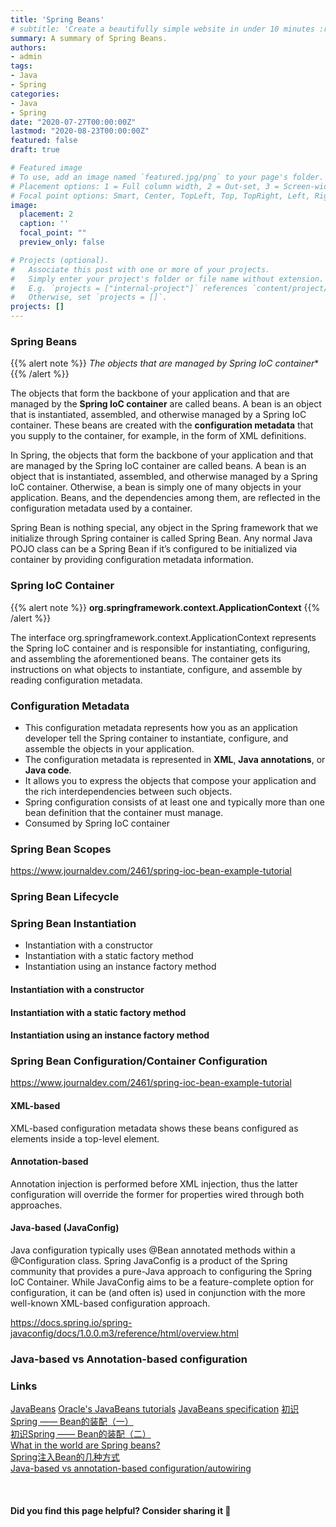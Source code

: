 ```yaml
---
title: 'Spring Beans'
# subtitle: 'Create a beautifully simple website in under 10 minutes :rocket:'
summary: A summary of Spring Beans.
authors:
- admin
tags:
- Java
- Spring
categories:
- Java
- Spring
date: "2020-07-27T00:00:00Z"
lastmod: "2020-08-23T00:00:00Z"
featured: false
draft: true

# Featured image
# To use, add an image named `featured.jpg/png` to your page's folder.
# Placement options: 1 = Full column width, 2 = Out-set, 3 = Screen-width
# Focal point options: Smart, Center, TopLeft, Top, TopRight, Left, Right, BottomLeft, Bottom, BottomRight
image:
  placement: 2
  caption: ''
  focal_point: ""
  preview_only: false

# Projects (optional).
#   Associate this post with one or more of your projects.
#   Simply enter your project's folder or file name without extension.
#   E.g. `projects = ["internal-project"]` references `content/project/deep-learning/index.md`.
#   Otherwise, set `projects = []`.
projects: []
---
```


### Spring Beans

{{% alert note %}}
**The objects that are managed by Spring IoC* container**
{{% /alert %}}

The objects that form the backbone of your application and that are managed by the **Spring IoC container** are called beans. A bean is an object that is instantiated, assembled, and otherwise managed by a Spring IoC container. These beans are created with the **configuration metadata** that you supply to the container, for example, in the form of XML <bean/> definitions.

In Spring, the objects that form the backbone of your application and that are managed by the Spring IoC container are called beans. A bean is an object that is instantiated, assembled, and otherwise managed by a Spring IoC container. Otherwise, a bean is simply one of many objects in your application. Beans, and the dependencies among them, are reflected in the configuration metadata used by a container.

Spring Bean is nothing special, any object in the Spring framework that we initialize through Spring container is called Spring Bean. Any normal Java POJO class can be a Spring Bean if it’s configured to be initialized via container by providing configuration metadata information.


### Spring IoC Container

{{% alert note %}}
**org.springframework.context.ApplicationContext**
{{% /alert %}}

The interface org.springframework.context.ApplicationContext represents the Spring IoC container and is responsible for instantiating, configuring, and assembling the aforementioned beans. The container gets its instructions on what objects to instantiate, configure, and assemble by reading configuration metadata. 


### Configuration Metadata

- This configuration metadata represents how you as an application developer tell the Spring container to instantiate, configure, and assemble the objects in your application.
- The configuration metadata is represented in **XML**, **Java annotations**, or **Java code**. 
- It allows you to express the objects that compose your application and the rich interdependencies between such objects.
- Spring configuration consists of at least one and typically more than one bean definition that the container must manage. 
- Consumed by Spring IoC container


### Spring Bean Scopes
https://www.journaldev.com/2461/spring-ioc-bean-example-tutorial

### Spring Bean Lifecycle

### Spring Bean Instantiation

- Instantiation with a constructor
- Instantiation with a static factory method
- Instantiation using an instance factory method


#### Instantiation with a constructor

#### Instantiation with a static factory method

#### Instantiation using an instance factory method

### Spring Bean Configuration/Container Configuration
https://www.journaldev.com/2461/spring-ioc-bean-example-tutorial

#### XML-based

XML-based configuration metadata shows these beans configured as <bean/> elements inside a top-level <beans/> element.

#### Annotation-based

Annotation injection is performed before XML injection, thus the latter configuration will override the former for properties wired through both approaches.



#### Java-based (JavaConfig)

Java configuration typically uses @Bean annotated methods within a @Configuration class.
Spring JavaConfig is a product of the Spring community that provides a pure-Java approach to configuring the Spring IoC Container. While JavaConfig aims to be a feature-complete option for configuration, it can be (and often is) used in conjunction with the more well-known XML-based configuration approach.

https://docs.spring.io/spring-javaconfig/docs/1.0.0.m3/reference/html/overview.html


### Java-based vs Annotation-based configuration





### Links
[JavaBeans](https://en.wikipedia.org/wiki/JavaBeans)
[Oracle's JavaBeans tutorials](http://download.oracle.com/javase/tutorial/javabeans/)
[JavaBeans specification](http://www.oracle.com/technetwork/java/javase/documentation/spec-136004.html)
[初识Spring —— Bean的装配（一）](https://juejin.im/post/6844903618567471112)  
[初识Spring —— Bean的装配（二）](https://juejin.im/post/6844903619834150919)  
[What in the world are Spring beans?](https://stackoverflow.com/questions/17193365/what-in-the-world-are-spring-beans)  
[Spring注入Bean的几种方式](https://juejin.im/post/6844903813753602056)  
[Java-based vs annotation-based configuration/autowiring](https://stackoverflow.com/questions/41615041/java-based-vs-annotation-based-configuration-autowiring)  


<br>

#### Did you find this page helpful? Consider sharing it 🙌
